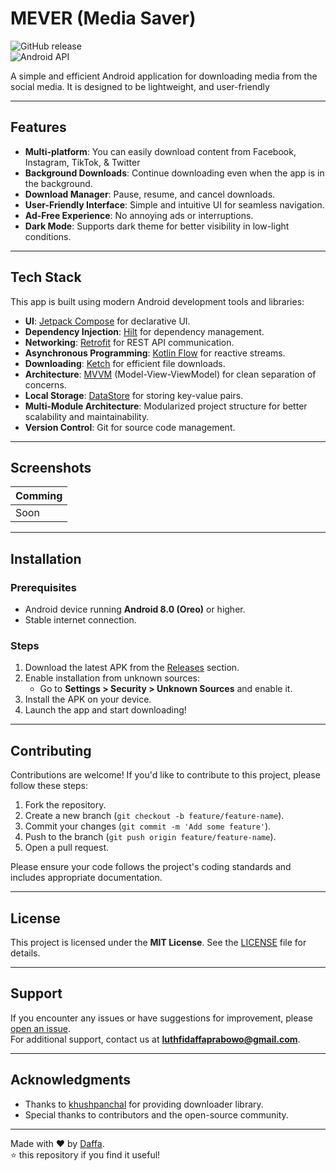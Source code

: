 # MEVER (Media Saver)

![GitHub release](https://img.shields.io/github/v/release/dapoi/mever?style=flat-square)  
![Android API](https://img.shields.io/badge/API-35%2B-brightgreen?style=flat-square)  

A simple and efficient Android application for downloading media from the social media. It is designed to be lightweight, and user-friendly

---

## Features

- **Multi-platform**: You can easily download content from Facebook, Instagram, TikTok, & Twitter
- **Background Downloads**: Continue downloading even when the app is in the background.
- **Download Manager**: Pause, resume, and cancel downloads.
- **User-Friendly Interface**: Simple and intuitive UI for seamless navigation.
- **Ad-Free Experience**: No annoying ads or interruptions.
- **Dark Mode**: Supports dark theme for better visibility in low-light conditions.

---

## Tech Stack

This app is built using modern Android development tools and libraries:

- **UI**: [Jetpack Compose](https://developer.android.com/jetpack/compose) for declarative UI.
- **Dependency Injection**: [Hilt](https://developer.android.com/training/dependency-injection/hilt-android) for dependency management.
- **Networking**: [Retrofit](https://square.github.io/retrofit/) for REST API communication.
- **Asynchronous Programming**: [Kotlin Flow](https://kotlinlang.org/docs/flow.html) for reactive streams.
- **Downloading**: [Ketch](https://github.com/khushpanchal/Ketch) for efficient file downloads.
- **Architecture**: [MVVM](https://developer.android.com/topic/architecture) (Model-View-ViewModel) for clean separation of concerns.
- **Local Storage**: [DataStore](https://developer.android.com/topic/libraries/architecture/datastore) for storing key-value pairs.
- **Multi-Module Architecture**: Modularized project structure for better scalability and maintainability.
- **Version Control**: Git for source code management.

---

## Screenshots

| Comming | 
|-------------|
| Soon |

---

## Installation

### Prerequisites
- Android device running **Android 8.0 (Oreo)** or higher.
- Stable internet connection.

### Steps
1. Download the latest APK from the [Releases](https://github.com/yourusername/your-repo-name/releases) section.
2. Enable installation from unknown sources:
   - Go to **Settings > Security > Unknown Sources** and enable it.
3. Install the APK on your device.
4. Launch the app and start downloading!

---

## Contributing

Contributions are welcome! If you'd like to contribute to this project, please follow these steps:

1. Fork the repository.
2. Create a new branch (`git checkout -b feature/feature-name`).
3. Commit your changes (`git commit -m 'Add some feature'`).
4. Push to the branch (`git push origin feature/feature-name`).
5. Open a pull request.

Please ensure your code follows the project's coding standards and includes appropriate documentation.

---

## License

This project is licensed under the **MIT License**. See the [LICENSE](LICENSE) file for details.

---

## Support

If you encounter any issues or have suggestions for improvement, please [open an issue](https://github.com/dapoi/mever/issues).  
For additional support, contact us at **luthfidaffaprabowo@gmail.com**.

---

## Acknowledgments

- Thanks to [khushpanchal](https://github.com/khushpanchal/Ketch) for providing downloader library.
- Special thanks to contributors and the open-source community.

---

Made with ❤️ by [Daffa](https://github.com/dapoi).  
⭐️ this repository if you find it useful!
